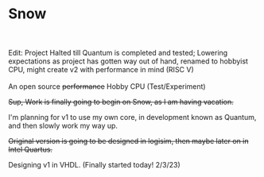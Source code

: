 # Snow
<br>
<br>
Edit: Project Halted till Quantum is completed and tested; Lowering expectations as project has gotten way out of hand, renamed to hobbyist CPU, might create v2 with performance in mind (RISC V)
<br>
<br>
An open source <del>performance</del> Hobby CPU (Test/Experiment)

~~Sup, Work is finally going to begin on Snow, as I am having vacation.~~

I'm planning for v1 to use my own core, in development known as Quantum, and then slowly work my way up.

~~Original version is going to be designed in logisim, then maybe later on in Intel Quartus.~~

Designing v1 in VHDL. (Finally started today! 2/3/23)
